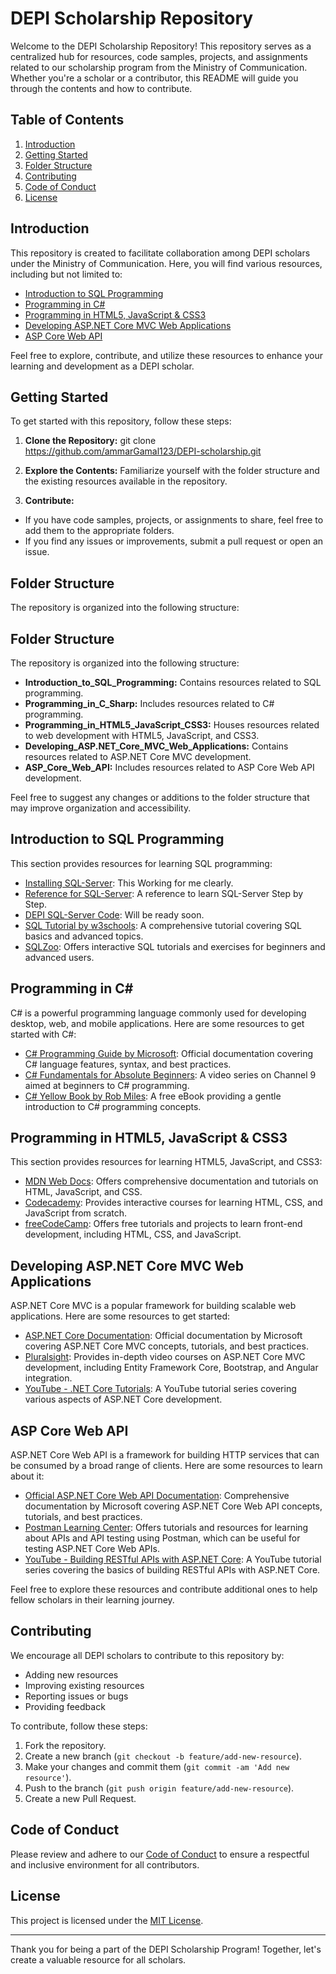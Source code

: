 # DEPI Scholarship Repository

Welcome to the DEPI Scholarship Repository! This repository serves as a centralized hub for resources, code samples, projects, and assignments related to our scholarship program from the Ministry of Communication. Whether you're a scholar or a contributor, this README will guide you through the contents and how to contribute.

## Table of Contents

1. [Introduction](#introduction)
2. [Getting Started](#getting-started)
3. [Folder Structure](#folder-structure)
4. [Contributing](#contributing)
5. [Code of Conduct](#code-of-conduct)
6. [License](#license)

## Introduction

This repository is created to facilitate collaboration among DEPI scholars under the Ministry of Communication. Here, you will find various resources, including but not limited to:

- [Introduction to SQL Programming](#introduction-to-sql-programming)
- [Programming in C#](#programming-in-c)
- [Programming in HTML5, JavaScript & CSS3](#programming-in-html5-javascript--css3)
- [Developing ASP.NET Core MVC Web Applications](#developing-aspnet-core-mvc-web-applications)
- [ASP Core Web API](#asp-core-web-api)

Feel free to explore, contribute, and utilize these resources to enhance your learning and development as a DEPI scholar.


## Getting Started

To get started with this repository, follow these steps:

1. **Clone the Repository:** 
git clone https://github.com/ammarGamal123/DEPI-scholarship.git

2. **Explore the Contents:** 
Familiarize yourself with the folder structure and the existing resources available in the repository.

3. **Contribute:** 
- If you have code samples, projects, or assignments to share, feel free to add them to the appropriate folders.
- If you find any issues or improvements, submit a pull request or open an issue.

## Folder Structure

The repository is organized into the following structure:

## Folder Structure

The repository is organized into the following structure:

- **Introduction_to_SQL_Programming:** Contains resources related to SQL programming.
- **Programming_in_C_Sharp:** Includes resources related to C# programming.
- **Programming_in_HTML5_JavaScript_CSS3:** Houses resources related to web development with HTML5, JavaScript, and CSS3.
- **Developing_ASP.NET_Core_MVC_Web_Applications:** Contains resources related to ASP.NET Core MVC development.
- **ASP_Core_Web_API:** Includes resources related to ASP Core Web API development.

Feel free to suggest any changes or additions to the folder structure that may improve organization and accessibility.

## Introduction to SQL Programming

This section provides resources for learning SQL programming:
- [Installing SQL-Server](https://www.youtube.com/watch?v=PkrfTxWhERM): This Working for me clearly.
- [Reference for SQL-Server](https://www.du.ac.in/du/uploads/departments/Operational%20Research/24042020_E-R%20Model.pdf): A reference to learn SQL-Server Step by Step.
- [DEPI SQL-Server Code](): Will be ready soon.
- [SQL Tutorial by w3schools](https://www.w3schools.com/sql/): A comprehensive tutorial covering SQL basics and advanced topics.
- [SQLZoo](https://sqlzoo.net/): Offers interactive SQL tutorials and exercises for beginners and advanced users.

## Programming in C#

C# is a powerful programming language commonly used for developing desktop, web, and mobile applications. Here are some resources to get started with C#:

- [C# Programming Guide by Microsoft](https://docs.microsoft.com/en-us/dotnet/csharp/): Official documentation covering C# language features, syntax, and best practices.
- [C# Fundamentals for Absolute Beginners](https://channel9.msdn.com/Series/CSharp-Fundamentals-for-Absolute-Beginners): A video series on Channel 9 aimed at beginners to C# programming.
- [C# Yellow Book by Rob Miles](https://www.robmiles.com/c-yellow-book/): A free eBook providing a gentle introduction to C# programming concepts.

## Programming in HTML5, JavaScript & CSS3

This section provides resources for learning HTML5, JavaScript, and CSS3:

- [MDN Web Docs](https://developer.mozilla.org/en-US/docs/Web): Offers comprehensive documentation and tutorials on HTML, JavaScript, and CSS.
- [Codecademy](https://www.codecademy.com/learn/learn-html): Provides interactive courses for learning HTML, CSS, and JavaScript from scratch.
- [freeCodeCamp](https://www.freecodecamp.org/): Offers free tutorials and projects to learn front-end development, including HTML, CSS, and JavaScript.

## Developing ASP.NET Core MVC Web Applications

ASP.NET Core MVC is a popular framework for building scalable web applications. Here are some resources to get started:

- [ASP.NET Core Documentation](https://docs.microsoft.com/en-us/aspnet/core/mvc/overview): Official documentation by Microsoft covering ASP.NET Core MVC concepts, tutorials, and best practices.
- [Pluralsight](https://www.pluralsight.com/courses/asp-dotnet-core-mvc-ef-core-bootstrap-angular-web): Provides in-depth video courses on ASP.NET Core MVC development, including Entity Framework Core, Bootstrap, and Angular integration.
- [YouTube - .NET Core Tutorials](https://www.youtube.com/watch?v=C5cnZ-gZy2I&list=PL6n9fhu94yhVkdrusLaQsfERmL_Jh4XmU): A YouTube tutorial series covering various aspects of ASP.NET Core development.

## ASP Core Web API

ASP.NET Core Web API is a framework for building HTTP services that can be consumed by a broad range of clients. Here are some resources to learn about it:

- [Official ASP.NET Core Web API Documentation](https://docs.microsoft.com/en-us/aspnet/core/web-api/?view=aspnetcore-6.0): Comprehensive documentation by Microsoft covering ASP.NET Core Web API concepts, tutorials, and best practices.
- [Postman Learning Center](https://learning.postman.com/docs/getting-started/introduction/): Offers tutorials and resources for learning about APIs and API testing using Postman, which can be useful for testing ASP.NET Core Web APIs.
- [YouTube - Building RESTful APIs with ASP.NET Core](https://www.youtube.com/watch?v=fmvcAzHpsk8): A YouTube tutorial series covering the basics of building RESTful APIs with ASP.NET Core.

Feel free to explore these resources and contribute additional ones to help fellow scholars in their learning journey.

## Contributing

We encourage all DEPI scholars to contribute to this repository by:
- Adding new resources
- Improving existing resources
- Reporting issues or bugs
- Providing feedback

To contribute, follow these steps:
1. Fork the repository.
2. Create a new branch (`git checkout -b feature/add-new-resource`).
3. Make your changes and commit them (`git commit -am 'Add new resource'`).
4. Push to the branch (`git push origin feature/add-new-resource`).
5. Create a new Pull Request.

## Code of Conduct

Please review and adhere to our [Code of Conduct](./CODE_OF_CONDUCT.md) to ensure a respectful and inclusive environment for all contributors.

## License

This project is licensed under the [MIT License](./LICENSE).

---

Thank you for being a part of the DEPI Scholarship Program! Together, let's create a valuable resource for all scholars.
